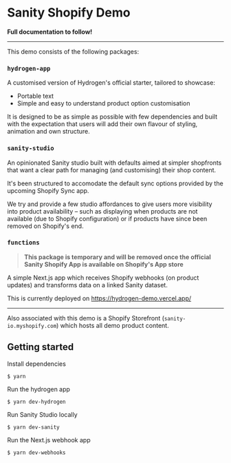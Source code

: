 # Sanity Shopify Demo

**Full documentation to follow!**

---

This demo consists of the following packages:

### `hydrogen-app`

A customised version of Hydrogen's official starter, tailored to showcase:

- Portable text
- Simple and easy to understand product option customisation

It is designed to be as simple as possible with few dependencies and built with the expectation that users will add their own flavour of styling, animation and own structure.

### `sanity-studio`

An opinionated Sanity studio built with defaults aimed at simpler shopfronts that want a clear path for managing (and customising) their shop content.

It's been structured to accomodate the default sync options provided by the upcoming Shopify Sync app.

We try and provide a few studio affordances to give users more visibility into product availability – such as displaying when products are not available (due to Shopify configuration) or if products have since been removed on Shopify's end.

### `functions`

> **This package is temporary and will be removed once the official Sanity Shopify App is available on Shopify's App store**

A simple Next.js app which receives Shopify webhooks (on product updates) and transforms data on a linked Sanity dataset.

This is currently deployed on https://hydrogen-demo.vercel.app/

---

Also associated with this demo is a Shopify Storefront (`sanity-io.myshopify.com`) which hosts all demo product content.

## Getting started

Install dependencies

```
$ yarn
```

Run the hydrogen app

```
$ yarn dev-hydrogen
```

Run Sanity Studio locally

```
$ yarn dev-sanity
```

Run the Next.js webhook app

```
$ yarn dev-webhooks
```
